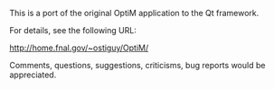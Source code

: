 This is a port of the original OptiM application to the
Qt framework. 

For details, see the following URL:

http://home.fnal.gov/~ostiguy/OptiM/

Comments, questions, suggestions, criticisms,
bug reports would be appreciated.

